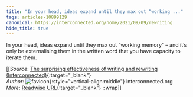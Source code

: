 ```yaml
---
title: "In your head, ideas expand until they max out “working ..."
tags: articles-10899129
canonical: https://interconnected.org/home/2021/09/09/rewriting
hide_title: true
---
```


In your head, ideas expand until they max out “working memory” – and it’s only be externalising them in the written word that you have capacity to iterate them.


[[_Source_: [The surprising effectiveness of writing and rewriting (Interconnected)](https://interconnected.org/home/2021/09/09/rewriting){:target="_blank"}<br>
_Author_: ![favicon](https://s2.googleusercontent.com/s2/favicons?domain=interconnected.org){:style="vertical-align:middle"} interconnected.org<br>
_More_: [Readwise URL](https://readwise.io/open/225838896){:target="_blank"}
::wrap]]